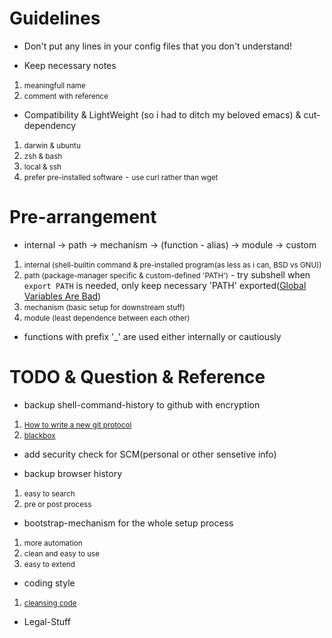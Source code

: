 # Guidelines
+ Don't put any lines in your config files that you don't understand!

+ Keep necessary notes
 1. <small>meaningfull name</small>
 2. <small>comment with reference</small>

+ Compatibility & LightWeight (so i had to ditch my beloved emacs) & cut-dependency
 1. <small>darwin & ubuntu</small>
 2. <small>zsh & bash</small>
 3. <small>local & ssh</small>
 4. <small>prefer pre-installed software</small>
 		- <small>use curl rather than wget</small>

# Pre-arrangement
+ internal -> path -> mechanism -> (function - alias) -> module -> custom
 1. <small>internal (shell-builtin command & pre-installed program(as less as i can, BSD vs GNU))</small>
 2. <small>path (package-manager specific & custom-defined 'PATH')</small>
    	- try subshell when ```export PATH``` is needed, only keep necessary 'PATH' exported([Global Variables Are Bad](http://c2.com/cgi/wiki?GlobalVariablesAreBad))
 3. <small>mechanism (basic setup for downstream stuff)</small>
 4. <small>module (least dependence between each other)</small>

+ functions with prefix '_' are used either internally or cautiously


# TODO & Question & Reference
+ backup shell-command-history to github with encryption
 1. <small>[How to write a new git protocol](https://rovaughn.github.io/2015-2-9.html)</small>
 2. <small>[blackbox](https://github.com/StackExchange/blackbox)</small>

+ add security check for SCM(personal or other sensetive info)

+ backup browser history
 1. <small>easy to search</small>
 2. <small>pre or post process</small>

+ bootstrap-mechanism for the whole setup process
 1. <small>more automation</small>
 2. <small>clean and easy to use</small>
 3. <small>easy to extend</small>

+ coding style
 1. <small>[cleansing code](http://bencane.com/2014/06/06/8-tips-for-creating-better-bash-scripts/)</small>

+ Legal-Stuff
